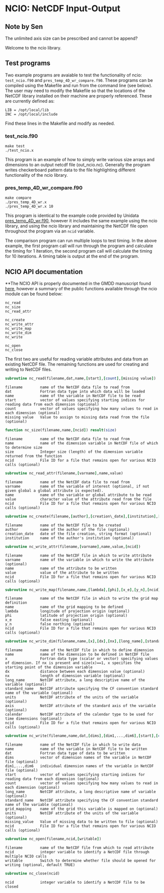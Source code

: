 
# NCIO: NetCDF Input-Output

## Note by Sen

The unlimited axis size can be prescribed and cannot be append?


Welcome to the ncio library.

## Test programs

Two example programs are avaiable to test the functionality of ncio:
```test_ncio.f90``` and ```pres_temp_4D_wr_compare.f90```. These programs can be compiled using the Makefile and run from the command line (see below). The user may need to modify the Makefile so that the locations of the NetCDF library installed on their machine are properly referenced. These are currently defined as:

```
LIB = /opt/local/lib
INC = /opt/local/include
```

Find these lines in the Makefile and modify as needed. 

### test_ncio.f90 

```
make test 
./test_ncio.x 
```

This program is an example of how to simply write various size arrays and dimensions to an output netcdf file (out_ncio.nc). Generally the program writes checkerboard pattern data to the file highlighting different functionality of the ncio library. 

### pres_temp_4D_wr_compare.f90 

```
make compare 
./pres_temp_4D_wr.x
./pres_temp_4D_wr.x 10 
```

This program is identical to the example code provided by Unidata [pres_temp_4D_wr.f90](http://www.unidata.ucar.edu/software/netcdf/docs/netcdf-tutorial), however it includes the same example using the ncio library, and using the ncio library and maintaining the NetCDF file open throughout the program via an `ncid` variable.

The comparison program can run multiple loops to test timing. In the above example, the first program call will run through the program and calculate the timing for 1 iteration, the second program call will calculate the timing for 10 iterations. A timing table is output at the end of the program. 

## NCIO API documentation

**The NCIO API is properly documented in the GMDD manuscript found [here](http://www.geosci-model-dev.net/), however a summary of the public functions available through the ncio module can be found below:

```
nc_read
nc_size
nc_read_attr

nc_create
nc_write_attr
nc_write_map
nc_write_dim
nc_write

nc_open
nc_close
```

The first two are useful for reading variable attributes and data from an existing NetCDF file. The remaining functions are used for creating and writing to NetCDF files. 

```fortran
subroutine nc_read(filename,dat,name,[start],[count],[missing value])
```
```
filename        name of the NetCDF data file to read from
dat             Fortran data type into which data will be loaded
name            name of the variable in NetCDF file to be read
start           vector of values specifying starting indices for reading data from each dimension (optional) 
count           vector of values specifying how many values to read in each dimension (optional)
missing value   Value to assign to missing data read from the file (optional)
```

```fortran
function nc_size(filename,name,[ncid]) result(size)
```
```
filename        name of the NetCDF data file to read from
name            name of the dimension variable in NetCDF file of which to determine size
size            Integer size (length) of the dimension variable returned from the function
ncid            File ID for a file that remains open for various NCIO calls (optional)
```

```fortran
subroutine nc_read_attr(filename,[varname],name,value)
```
```
filename        name of the NetCDF data file to read from
varname         name of the variable of interest (optional, if not given global a global attribute is expected).
name            name of the variable or global attribute to be read
value           character value of the attribute read from the file
ncid            File ID for a file that remains open for various NCIO calls (optional)
```

```fortran
subroutine nc_create(filename,[author],[creation\_date],[institution],[description])
```
```
filename        name of the NetCDF file to be created
author          name of the author of the file (optional)
creation_date   date of the file creation, string format (optional)
institution     name of the author's institution (optional)
```

```fortran
subroutine nc_write_attr(filename,[varname],name,value,[ncid])
```
```
filename        name of the NetCDF file in which to write attribute
varname         name of the variable in which to write the attribute (optional)
name            name of the attribute to be written
value           value of the attribute to be written
ncid            File ID for a file that remains open for various NCIO calls (optional)
```

```fortran
subroutine nc_write_map(filename,name,[lambda],[phi],[x_e],[y_n],[ncid])
```
```
filename        name of the NetCDF file in which to write the grid map definition
name            name of the grid mapping to be defined
lambda          longitude of projection origin (optional)
phi             latitude of projection origin (optional)
x_e             false easting (optional)
y_n             false northing (optional)
ncid            File ID for a file that remains open for various NCIO calls (optional)
```

```fortran
subroutine nc_write_dim(filename,name,[x],[dx],[nx],[long_name],[standard_name],[units],[axis],[calendar],[ncid])
```
```
filename        name of the NetCDF file in which to define dimension
name            name of the dimension to be defined in NetCDF file
x               Fortran data type (scalar or vector) specifying values of dimension. If nx is present and size(x)==1, x specifies the starting point of the dimension variable
dx              distance between each dimension value (optional)
nx              length of dimension variable (optional)
long_name       NetCDF attribute, a long descriptive name of the variable (optional)
standard_name   NetCDF attribute specifying the CF convention standard name of the variable (optional)
units           NetCDF attribute of the units of the variable (optional)
axis            NetCDF attribute of the standard axis of the variable (optional)
calendar        NetCDF attribute of the calendar type to be used for time dimensions (optional)
ncid            File ID for a file that remains open for various NCIO calls (optional)
```

```fortran
subroutine nc_write(filename,name,dat,[dims],[dim1,...,dim6],[start],[count],[long_name],[standard_name],[grid_mapping],[units],[missing_value],[ncid])
```
```
filename        name of the NetCDF file in which to write data
name            name of the variable in NetCDF file to be written
dat             Fortran data type of data to be written
dims            vector of dimension names of the variable in NetCDF file (optional)
dim1,...,dim6   individual dimension names of the variable in NetCDF file (optional)
start           vector of values specifying starting indices for reading data from each dimension (optional)
count           vector of values specifying how many values to read in each dimension (optional)
long_name       NetCDF attribute, a long descriptive name of variable (optional)
standard_name   NetCDF attribute specifying the CF convention standard name of the variable (optional)
grid_mapping    name of the grid this variable is mapped on (optional)
units           NetCDF attribute of the units of the variable (optional)
missing_value   Value of missing data to be written to file (optional)
ncid            File ID for a file that remains open for various NCIO calls (optional) 
```

```fortran
subroutine nc_open(filename,ncid,[writable])
```
```
filename        name of the NetCDF file from which to read attribute
ncid            integer variable to identify a NetCDF file through multiple NCIO calls
writable        Switch to determine whether file should be opened for writing (optional, default TRUE)
```

```fortran
subroutine nc_close(ncid)
```
```
ncid            integer variable to identify a NetCDF file to be closed
```
